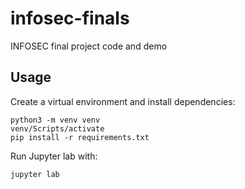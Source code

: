 # infosec-finals
INFOSEC final project code and demo

## Usage

Create a virtual environment and install dependencies:

```pwsh
python3 -m venv venv
venv/Scripts/activate
pip install -r requirements.txt
```

Run Jupyter lab with:

```pwsh
jupyter lab
```

